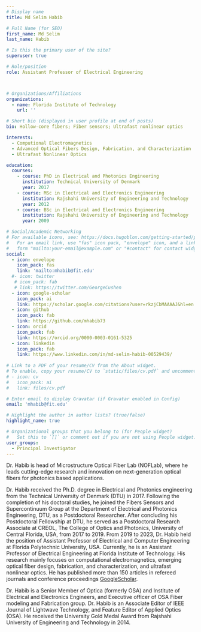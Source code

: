 ```yaml
---
# Display name
title: Md Selim Habib

# Full Name (for SEO)
first_name: Md Selim
last_name: Habib

# Is this the primary user of the site?
superuser: true

# Role/position
role: Assistant Professor of Electrical Engineering



# Organizations/Affiliations
organizations:
  - name: Florida Institute of Technology
    url: ''

# Short bio (displayed in user profile at end of posts)
bio: Hollow-core fibers; Fiber sensors; Ultrafast nonlinear optics

interests:
  - Computional Electromagnetics
  - Advanced Optical Fibers Design, Fabrication, and Characterization
  - Ultrafast Nonlinear Optics

education:
  courses:
    - course: PhD in Electrical and Photonics Engineering
      institution: Technical University of Denmark
      year: 2017
    - course: MSc in Electrical and Electronics Engineering
      institution: Rajshahi University of Engineering and Technology
      year: 2012
    - course: BSc in Electrical and Electronics Engineering
      institution: Rajshahi University of Engineering and Technology
      year: 2009

# Social/Academic Networking
# For available icons, see: https://docs.hugoblox.com/getting-started/page-builder/#icons
#   For an email link, use "fas" icon pack, "envelope" icon, and a link in the
#   form "mailto:your-email@example.com" or "#contact" for contact widget.
social:
  - icon: envelope
    icon_pack: fas
    link: 'mailto:mhabib@fit.edu'
  #- icon: twitter
   # icon_pack: fab
   # link: https://twitter.com/GeorgeCushen
  - icon: google-scholar
    icon_pack: ai
    link: https://scholar.google.com/citations?user=rkzjCbMAAAAJ&hl=en
  - icon: github
    icon_pack: fab
    link: https://github.com/mhabib73
  - icon: orcid
    icon_pack: fab
    link: https://orcid.org/0000-0003-0161-5325
  - icon: linkedin
    icon_pack: fab
    link: https://www.linkedin.com/in/md-selim-habib-00529439/
    
# Link to a PDF of your resume/CV from the About widget.
# To enable, copy your resume/CV to `static/files/cv.pdf` and uncomment the lines below.
# - icon: cv
#   icon_pack: ai
#   link: files/cv.pdf

# Enter email to display Gravatar (if Gravatar enabled in Config)
email: 'mhabib@fit.edu'

# Highlight the author in author lists? (true/false)
highlight_name: true

# Organizational groups that you belong to (for People widget)
#   Set this to `[]` or comment out if you are not using People widget.
user_groups:
  - Principal Investigator
---
```


Dr. Habib is head of Microstructure Optical Fiber Lab (NOFLab), where he leads cutting-edge research and innovation on next-generation optical fibers for photonics based applications.

Dr. Habib received the Ph.D. degree in Electrical and Photonics engineering from the Technical University of Denmark (DTU) in 2017. Following the completion of his doctoral studies, he joined the Fibers Sensors and Supercontinuum Group at the Department of Electrical and Photonics Engineering, DTU, as a Postdoctoral Researcher. After concluding his Postdoctoral Fellowship at DTU, he served as a Postdoctoral Research Associate at CREOL, The College of Optics and Photonics, University of Central Florida, USA, from 2017 to 2019. From 2019 to 2023, Dr. Habib held the position of Assistant Professor of Electrical and Computer Engineering at Florida Polytechnic University, USA. Currently, he is an Assistant Professor of Electrical Engineering at Florida Institute of Technology. His research mainly focuses on computational electromagnetics, emerging optical fiber design, fabrication, and characterization, and ultrafast nonlinear optics. He has published more than 150 articles in refereed journals and conference proceedings [GoogleScholar](https://scholar.google.com/citations?user=rkzjCbMAAAAJ&hl=en). 

Dr. Habib is a Senior Member of Optica (formerly OSA) and Institute of Electrical and Electronics Engineers, and Executive officer of OSA Fiber modeling and Fabrication group. Dr. Habib is an Associate Editor of IEEE Journal of Lightwave Technology, and Feature Editor of Applied Optics (OSA). He received the University Gold Medal Award from Rajshahi University of Engineering and Technology in 2014.
